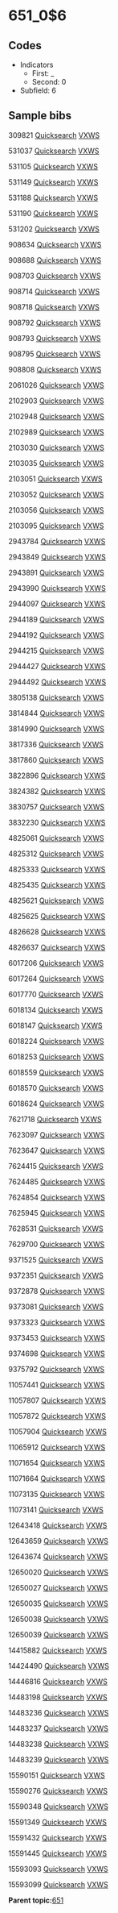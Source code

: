 # 651\_0$6

## Codes

-   Indicators
    -   First: \_
    -   Second: 0
-   Subfield: 6

## Sample bibs

309821 [Quicksearch](https://search.library.yale.edu/catalog/309821) [VXWS](http://prodorbis.library.yale.edu:7014/vxws/GetHoldingsService?bibId=309821)

531037 [Quicksearch](https://search.library.yale.edu/catalog/531037) [VXWS](http://prodorbis.library.yale.edu:7014/vxws/GetHoldingsService?bibId=531037)

531105 [Quicksearch](https://search.library.yale.edu/catalog/531105) [VXWS](http://prodorbis.library.yale.edu:7014/vxws/GetHoldingsService?bibId=531105)

531149 [Quicksearch](https://search.library.yale.edu/catalog/531149) [VXWS](http://prodorbis.library.yale.edu:7014/vxws/GetHoldingsService?bibId=531149)

531188 [Quicksearch](https://search.library.yale.edu/catalog/531188) [VXWS](http://prodorbis.library.yale.edu:7014/vxws/GetHoldingsService?bibId=531188)

531190 [Quicksearch](https://search.library.yale.edu/catalog/531190) [VXWS](http://prodorbis.library.yale.edu:7014/vxws/GetHoldingsService?bibId=531190)

531202 [Quicksearch](https://search.library.yale.edu/catalog/531202) [VXWS](http://prodorbis.library.yale.edu:7014/vxws/GetHoldingsService?bibId=531202)

908634 [Quicksearch](https://search.library.yale.edu/catalog/908634) [VXWS](http://prodorbis.library.yale.edu:7014/vxws/GetHoldingsService?bibId=908634)

908688 [Quicksearch](https://search.library.yale.edu/catalog/908688) [VXWS](http://prodorbis.library.yale.edu:7014/vxws/GetHoldingsService?bibId=908688)

908703 [Quicksearch](https://search.library.yale.edu/catalog/908703) [VXWS](http://prodorbis.library.yale.edu:7014/vxws/GetHoldingsService?bibId=908703)

908714 [Quicksearch](https://search.library.yale.edu/catalog/908714) [VXWS](http://prodorbis.library.yale.edu:7014/vxws/GetHoldingsService?bibId=908714)

908718 [Quicksearch](https://search.library.yale.edu/catalog/908718) [VXWS](http://prodorbis.library.yale.edu:7014/vxws/GetHoldingsService?bibId=908718)

908792 [Quicksearch](https://search.library.yale.edu/catalog/908792) [VXWS](http://prodorbis.library.yale.edu:7014/vxws/GetHoldingsService?bibId=908792)

908793 [Quicksearch](https://search.library.yale.edu/catalog/908793) [VXWS](http://prodorbis.library.yale.edu:7014/vxws/GetHoldingsService?bibId=908793)

908795 [Quicksearch](https://search.library.yale.edu/catalog/908795) [VXWS](http://prodorbis.library.yale.edu:7014/vxws/GetHoldingsService?bibId=908795)

908808 [Quicksearch](https://search.library.yale.edu/catalog/908808) [VXWS](http://prodorbis.library.yale.edu:7014/vxws/GetHoldingsService?bibId=908808)

2061026 [Quicksearch](https://search.library.yale.edu/catalog/2061026) [VXWS](http://prodorbis.library.yale.edu:7014/vxws/GetHoldingsService?bibId=2061026)

2102903 [Quicksearch](https://search.library.yale.edu/catalog/2102903) [VXWS](http://prodorbis.library.yale.edu:7014/vxws/GetHoldingsService?bibId=2102903)

2102948 [Quicksearch](https://search.library.yale.edu/catalog/2102948) [VXWS](http://prodorbis.library.yale.edu:7014/vxws/GetHoldingsService?bibId=2102948)

2102989 [Quicksearch](https://search.library.yale.edu/catalog/2102989) [VXWS](http://prodorbis.library.yale.edu:7014/vxws/GetHoldingsService?bibId=2102989)

2103030 [Quicksearch](https://search.library.yale.edu/catalog/2103030) [VXWS](http://prodorbis.library.yale.edu:7014/vxws/GetHoldingsService?bibId=2103030)

2103035 [Quicksearch](https://search.library.yale.edu/catalog/2103035) [VXWS](http://prodorbis.library.yale.edu:7014/vxws/GetHoldingsService?bibId=2103035)

2103051 [Quicksearch](https://search.library.yale.edu/catalog/2103051) [VXWS](http://prodorbis.library.yale.edu:7014/vxws/GetHoldingsService?bibId=2103051)

2103052 [Quicksearch](https://search.library.yale.edu/catalog/2103052) [VXWS](http://prodorbis.library.yale.edu:7014/vxws/GetHoldingsService?bibId=2103052)

2103056 [Quicksearch](https://search.library.yale.edu/catalog/2103056) [VXWS](http://prodorbis.library.yale.edu:7014/vxws/GetHoldingsService?bibId=2103056)

2103095 [Quicksearch](https://search.library.yale.edu/catalog/2103095) [VXWS](http://prodorbis.library.yale.edu:7014/vxws/GetHoldingsService?bibId=2103095)

2943784 [Quicksearch](https://search.library.yale.edu/catalog/2943784) [VXWS](http://prodorbis.library.yale.edu:7014/vxws/GetHoldingsService?bibId=2943784)

2943849 [Quicksearch](https://search.library.yale.edu/catalog/2943849) [VXWS](http://prodorbis.library.yale.edu:7014/vxws/GetHoldingsService?bibId=2943849)

2943891 [Quicksearch](https://search.library.yale.edu/catalog/2943891) [VXWS](http://prodorbis.library.yale.edu:7014/vxws/GetHoldingsService?bibId=2943891)

2943990 [Quicksearch](https://search.library.yale.edu/catalog/2943990) [VXWS](http://prodorbis.library.yale.edu:7014/vxws/GetHoldingsService?bibId=2943990)

2944097 [Quicksearch](https://search.library.yale.edu/catalog/2944097) [VXWS](http://prodorbis.library.yale.edu:7014/vxws/GetHoldingsService?bibId=2944097)

2944189 [Quicksearch](https://search.library.yale.edu/catalog/2944189) [VXWS](http://prodorbis.library.yale.edu:7014/vxws/GetHoldingsService?bibId=2944189)

2944192 [Quicksearch](https://search.library.yale.edu/catalog/2944192) [VXWS](http://prodorbis.library.yale.edu:7014/vxws/GetHoldingsService?bibId=2944192)

2944215 [Quicksearch](https://search.library.yale.edu/catalog/2944215) [VXWS](http://prodorbis.library.yale.edu:7014/vxws/GetHoldingsService?bibId=2944215)

2944427 [Quicksearch](https://search.library.yale.edu/catalog/2944427) [VXWS](http://prodorbis.library.yale.edu:7014/vxws/GetHoldingsService?bibId=2944427)

2944492 [Quicksearch](https://search.library.yale.edu/catalog/2944492) [VXWS](http://prodorbis.library.yale.edu:7014/vxws/GetHoldingsService?bibId=2944492)

3805138 [Quicksearch](https://search.library.yale.edu/catalog/3805138) [VXWS](http://prodorbis.library.yale.edu:7014/vxws/GetHoldingsService?bibId=3805138)

3814844 [Quicksearch](https://search.library.yale.edu/catalog/3814844) [VXWS](http://prodorbis.library.yale.edu:7014/vxws/GetHoldingsService?bibId=3814844)

3814990 [Quicksearch](https://search.library.yale.edu/catalog/3814990) [VXWS](http://prodorbis.library.yale.edu:7014/vxws/GetHoldingsService?bibId=3814990)

3817336 [Quicksearch](https://search.library.yale.edu/catalog/3817336) [VXWS](http://prodorbis.library.yale.edu:7014/vxws/GetHoldingsService?bibId=3817336)

3817860 [Quicksearch](https://search.library.yale.edu/catalog/3817860) [VXWS](http://prodorbis.library.yale.edu:7014/vxws/GetHoldingsService?bibId=3817860)

3822896 [Quicksearch](https://search.library.yale.edu/catalog/3822896) [VXWS](http://prodorbis.library.yale.edu:7014/vxws/GetHoldingsService?bibId=3822896)

3824382 [Quicksearch](https://search.library.yale.edu/catalog/3824382) [VXWS](http://prodorbis.library.yale.edu:7014/vxws/GetHoldingsService?bibId=3824382)

3830757 [Quicksearch](https://search.library.yale.edu/catalog/3830757) [VXWS](http://prodorbis.library.yale.edu:7014/vxws/GetHoldingsService?bibId=3830757)

3832230 [Quicksearch](https://search.library.yale.edu/catalog/3832230) [VXWS](http://prodorbis.library.yale.edu:7014/vxws/GetHoldingsService?bibId=3832230)

4825061 [Quicksearch](https://search.library.yale.edu/catalog/4825061) [VXWS](http://prodorbis.library.yale.edu:7014/vxws/GetHoldingsService?bibId=4825061)

4825312 [Quicksearch](https://search.library.yale.edu/catalog/4825312) [VXWS](http://prodorbis.library.yale.edu:7014/vxws/GetHoldingsService?bibId=4825312)

4825333 [Quicksearch](https://search.library.yale.edu/catalog/4825333) [VXWS](http://prodorbis.library.yale.edu:7014/vxws/GetHoldingsService?bibId=4825333)

4825435 [Quicksearch](https://search.library.yale.edu/catalog/4825435) [VXWS](http://prodorbis.library.yale.edu:7014/vxws/GetHoldingsService?bibId=4825435)

4825621 [Quicksearch](https://search.library.yale.edu/catalog/4825621) [VXWS](http://prodorbis.library.yale.edu:7014/vxws/GetHoldingsService?bibId=4825621)

4825625 [Quicksearch](https://search.library.yale.edu/catalog/4825625) [VXWS](http://prodorbis.library.yale.edu:7014/vxws/GetHoldingsService?bibId=4825625)

4826628 [Quicksearch](https://search.library.yale.edu/catalog/4826628) [VXWS](http://prodorbis.library.yale.edu:7014/vxws/GetHoldingsService?bibId=4826628)

4826637 [Quicksearch](https://search.library.yale.edu/catalog/4826637) [VXWS](http://prodorbis.library.yale.edu:7014/vxws/GetHoldingsService?bibId=4826637)

6017206 [Quicksearch](https://search.library.yale.edu/catalog/6017206) [VXWS](http://prodorbis.library.yale.edu:7014/vxws/GetHoldingsService?bibId=6017206)

6017264 [Quicksearch](https://search.library.yale.edu/catalog/6017264) [VXWS](http://prodorbis.library.yale.edu:7014/vxws/GetHoldingsService?bibId=6017264)

6017770 [Quicksearch](https://search.library.yale.edu/catalog/6017770) [VXWS](http://prodorbis.library.yale.edu:7014/vxws/GetHoldingsService?bibId=6017770)

6018134 [Quicksearch](https://search.library.yale.edu/catalog/6018134) [VXWS](http://prodorbis.library.yale.edu:7014/vxws/GetHoldingsService?bibId=6018134)

6018147 [Quicksearch](https://search.library.yale.edu/catalog/6018147) [VXWS](http://prodorbis.library.yale.edu:7014/vxws/GetHoldingsService?bibId=6018147)

6018224 [Quicksearch](https://search.library.yale.edu/catalog/6018224) [VXWS](http://prodorbis.library.yale.edu:7014/vxws/GetHoldingsService?bibId=6018224)

6018253 [Quicksearch](https://search.library.yale.edu/catalog/6018253) [VXWS](http://prodorbis.library.yale.edu:7014/vxws/GetHoldingsService?bibId=6018253)

6018559 [Quicksearch](https://search.library.yale.edu/catalog/6018559) [VXWS](http://prodorbis.library.yale.edu:7014/vxws/GetHoldingsService?bibId=6018559)

6018570 [Quicksearch](https://search.library.yale.edu/catalog/6018570) [VXWS](http://prodorbis.library.yale.edu:7014/vxws/GetHoldingsService?bibId=6018570)

6018624 [Quicksearch](https://search.library.yale.edu/catalog/6018624) [VXWS](http://prodorbis.library.yale.edu:7014/vxws/GetHoldingsService?bibId=6018624)

7621718 [Quicksearch](https://search.library.yale.edu/catalog/7621718) [VXWS](http://prodorbis.library.yale.edu:7014/vxws/GetHoldingsService?bibId=7621718)

7623097 [Quicksearch](https://search.library.yale.edu/catalog/7623097) [VXWS](http://prodorbis.library.yale.edu:7014/vxws/GetHoldingsService?bibId=7623097)

7623647 [Quicksearch](https://search.library.yale.edu/catalog/7623647) [VXWS](http://prodorbis.library.yale.edu:7014/vxws/GetHoldingsService?bibId=7623647)

7624415 [Quicksearch](https://search.library.yale.edu/catalog/7624415) [VXWS](http://prodorbis.library.yale.edu:7014/vxws/GetHoldingsService?bibId=7624415)

7624485 [Quicksearch](https://search.library.yale.edu/catalog/7624485) [VXWS](http://prodorbis.library.yale.edu:7014/vxws/GetHoldingsService?bibId=7624485)

7624854 [Quicksearch](https://search.library.yale.edu/catalog/7624854) [VXWS](http://prodorbis.library.yale.edu:7014/vxws/GetHoldingsService?bibId=7624854)

7625945 [Quicksearch](https://search.library.yale.edu/catalog/7625945) [VXWS](http://prodorbis.library.yale.edu:7014/vxws/GetHoldingsService?bibId=7625945)

7628531 [Quicksearch](https://search.library.yale.edu/catalog/7628531) [VXWS](http://prodorbis.library.yale.edu:7014/vxws/GetHoldingsService?bibId=7628531)

7629700 [Quicksearch](https://search.library.yale.edu/catalog/7629700) [VXWS](http://prodorbis.library.yale.edu:7014/vxws/GetHoldingsService?bibId=7629700)

9371525 [Quicksearch](https://search.library.yale.edu/catalog/9371525) [VXWS](http://prodorbis.library.yale.edu:7014/vxws/GetHoldingsService?bibId=9371525)

9372351 [Quicksearch](https://search.library.yale.edu/catalog/9372351) [VXWS](http://prodorbis.library.yale.edu:7014/vxws/GetHoldingsService?bibId=9372351)

9372878 [Quicksearch](https://search.library.yale.edu/catalog/9372878) [VXWS](http://prodorbis.library.yale.edu:7014/vxws/GetHoldingsService?bibId=9372878)

9373081 [Quicksearch](https://search.library.yale.edu/catalog/9373081) [VXWS](http://prodorbis.library.yale.edu:7014/vxws/GetHoldingsService?bibId=9373081)

9373323 [Quicksearch](https://search.library.yale.edu/catalog/9373323) [VXWS](http://prodorbis.library.yale.edu:7014/vxws/GetHoldingsService?bibId=9373323)

9373453 [Quicksearch](https://search.library.yale.edu/catalog/9373453) [VXWS](http://prodorbis.library.yale.edu:7014/vxws/GetHoldingsService?bibId=9373453)

9374698 [Quicksearch](https://search.library.yale.edu/catalog/9374698) [VXWS](http://prodorbis.library.yale.edu:7014/vxws/GetHoldingsService?bibId=9374698)

9375792 [Quicksearch](https://search.library.yale.edu/catalog/9375792) [VXWS](http://prodorbis.library.yale.edu:7014/vxws/GetHoldingsService?bibId=9375792)

11057441 [Quicksearch](https://search.library.yale.edu/catalog/11057441) [VXWS](http://prodorbis.library.yale.edu:7014/vxws/GetHoldingsService?bibId=11057441)

11057807 [Quicksearch](https://search.library.yale.edu/catalog/11057807) [VXWS](http://prodorbis.library.yale.edu:7014/vxws/GetHoldingsService?bibId=11057807)

11057872 [Quicksearch](https://search.library.yale.edu/catalog/11057872) [VXWS](http://prodorbis.library.yale.edu:7014/vxws/GetHoldingsService?bibId=11057872)

11057904 [Quicksearch](https://search.library.yale.edu/catalog/11057904) [VXWS](http://prodorbis.library.yale.edu:7014/vxws/GetHoldingsService?bibId=11057904)

11065912 [Quicksearch](https://search.library.yale.edu/catalog/11065912) [VXWS](http://prodorbis.library.yale.edu:7014/vxws/GetHoldingsService?bibId=11065912)

11071654 [Quicksearch](https://search.library.yale.edu/catalog/11071654) [VXWS](http://prodorbis.library.yale.edu:7014/vxws/GetHoldingsService?bibId=11071654)

11071664 [Quicksearch](https://search.library.yale.edu/catalog/11071664) [VXWS](http://prodorbis.library.yale.edu:7014/vxws/GetHoldingsService?bibId=11071664)

11073135 [Quicksearch](https://search.library.yale.edu/catalog/11073135) [VXWS](http://prodorbis.library.yale.edu:7014/vxws/GetHoldingsService?bibId=11073135)

11073141 [Quicksearch](https://search.library.yale.edu/catalog/11073141) [VXWS](http://prodorbis.library.yale.edu:7014/vxws/GetHoldingsService?bibId=11073141)

12643418 [Quicksearch](https://search.library.yale.edu/catalog/12643418) [VXWS](http://prodorbis.library.yale.edu:7014/vxws/GetHoldingsService?bibId=12643418)

12643659 [Quicksearch](https://search.library.yale.edu/catalog/12643659) [VXWS](http://prodorbis.library.yale.edu:7014/vxws/GetHoldingsService?bibId=12643659)

12643674 [Quicksearch](https://search.library.yale.edu/catalog/12643674) [VXWS](http://prodorbis.library.yale.edu:7014/vxws/GetHoldingsService?bibId=12643674)

12650020 [Quicksearch](https://search.library.yale.edu/catalog/12650020) [VXWS](http://prodorbis.library.yale.edu:7014/vxws/GetHoldingsService?bibId=12650020)

12650027 [Quicksearch](https://search.library.yale.edu/catalog/12650027) [VXWS](http://prodorbis.library.yale.edu:7014/vxws/GetHoldingsService?bibId=12650027)

12650035 [Quicksearch](https://search.library.yale.edu/catalog/12650035) [VXWS](http://prodorbis.library.yale.edu:7014/vxws/GetHoldingsService?bibId=12650035)

12650038 [Quicksearch](https://search.library.yale.edu/catalog/12650038) [VXWS](http://prodorbis.library.yale.edu:7014/vxws/GetHoldingsService?bibId=12650038)

12650039 [Quicksearch](https://search.library.yale.edu/catalog/12650039) [VXWS](http://prodorbis.library.yale.edu:7014/vxws/GetHoldingsService?bibId=12650039)

14415882 [Quicksearch](https://search.library.yale.edu/catalog/14415882) [VXWS](http://prodorbis.library.yale.edu:7014/vxws/GetHoldingsService?bibId=14415882)

14424490 [Quicksearch](https://search.library.yale.edu/catalog/14424490) [VXWS](http://prodorbis.library.yale.edu:7014/vxws/GetHoldingsService?bibId=14424490)

14446816 [Quicksearch](https://search.library.yale.edu/catalog/14446816) [VXWS](http://prodorbis.library.yale.edu:7014/vxws/GetHoldingsService?bibId=14446816)

14483198 [Quicksearch](https://search.library.yale.edu/catalog/14483198) [VXWS](http://prodorbis.library.yale.edu:7014/vxws/GetHoldingsService?bibId=14483198)

14483236 [Quicksearch](https://search.library.yale.edu/catalog/14483236) [VXWS](http://prodorbis.library.yale.edu:7014/vxws/GetHoldingsService?bibId=14483236)

14483237 [Quicksearch](https://search.library.yale.edu/catalog/14483237) [VXWS](http://prodorbis.library.yale.edu:7014/vxws/GetHoldingsService?bibId=14483237)

14483238 [Quicksearch](https://search.library.yale.edu/catalog/14483238) [VXWS](http://prodorbis.library.yale.edu:7014/vxws/GetHoldingsService?bibId=14483238)

14483239 [Quicksearch](https://search.library.yale.edu/catalog/14483239) [VXWS](http://prodorbis.library.yale.edu:7014/vxws/GetHoldingsService?bibId=14483239)

15590151 [Quicksearch](https://search.library.yale.edu/catalog/15590151) [VXWS](http://prodorbis.library.yale.edu:7014/vxws/GetHoldingsService?bibId=15590151)

15590276 [Quicksearch](https://search.library.yale.edu/catalog/15590276) [VXWS](http://prodorbis.library.yale.edu:7014/vxws/GetHoldingsService?bibId=15590276)

15590348 [Quicksearch](https://search.library.yale.edu/catalog/15590348) [VXWS](http://prodorbis.library.yale.edu:7014/vxws/GetHoldingsService?bibId=15590348)

15591349 [Quicksearch](https://search.library.yale.edu/catalog/15591349) [VXWS](http://prodorbis.library.yale.edu:7014/vxws/GetHoldingsService?bibId=15591349)

15591432 [Quicksearch](https://search.library.yale.edu/catalog/15591432) [VXWS](http://prodorbis.library.yale.edu:7014/vxws/GetHoldingsService?bibId=15591432)

15591445 [Quicksearch](https://search.library.yale.edu/catalog/15591445) [VXWS](http://prodorbis.library.yale.edu:7014/vxws/GetHoldingsService?bibId=15591445)

15593093 [Quicksearch](https://search.library.yale.edu/catalog/15593093) [VXWS](http://prodorbis.library.yale.edu:7014/vxws/GetHoldingsService?bibId=15593093)

15593099 [Quicksearch](https://search.library.yale.edu/catalog/15593099) [VXWS](http://prodorbis.library.yale.edu:7014/vxws/GetHoldingsService?bibId=15593099)

**Parent topic:**[651](../../tags/651/651.md)


